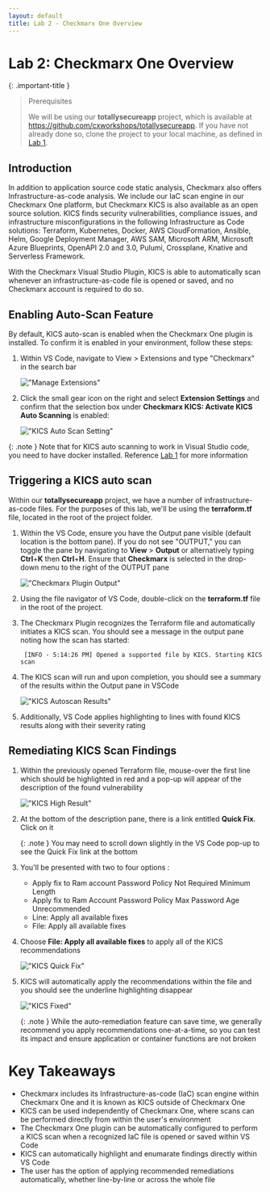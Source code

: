```yaml
---
layout: default
title: Lab 2 - Checkmarx One Overview
---
```


# Lab 2: Checkmarx One Overview

{: .important-title }
> Prerequisites
>
> We will be using our __totallysecureapp__ project, which is available at https://github.com/cxworkshops/totallysecureapp. If you have not already done so, clone the project to your local machine, as defined in [Lab 1](../lab1_setup/).

## Introduction

In addition to application source code static analysis, Checkmarx also offers Infrastructure-as-code analysis. We include our IaC scan engine in our Checkmarx One platform, but Checkmarx KICS is also available as an open source solution. KICS finds security vulnerabilities, compliance issues, and infrastructure misconfigurations in the following Infrastructure as Code solutions: Terraform, Kubernetes, Docker, AWS CloudFormation, Ansible, Helm, Google Deployment Manager, AWS SAM, Microsoft ARM, Microsoft Azure Blueprints, OpenAPI 2.0 and 3.0, Pulumi, Crossplane, Knative and Serverless Framework.

With the Checkmarx Visual Studio Plugin, KICS is able to automatically scan whenever an infrastructure-as-code file is opened or saved, and no Checkmarx account is required to do so.

## Enabling Auto-Scan Feature
By default, KICS auto-scan is enabled when the Checkmarx One plugin is installed.  To confirm it is enabled in your environment, follow these steps:

1. Within VS Code, navigate to View > Extensions and type "Checkmarx" in the search bar

    !["Manage Extensions"](./assets/images/manage_extensions.png "Manage Extensions")

2. Click the small gear icon on the right and select __Extension Settings__ and confirm that the selection box under __Checkmarx KICS: Activate KICS Auto Scanning__ is enabled:

    !["KICS Auto Scan Setting"](./assets/images/kics_autoscan_setting.png "KICS Auto Scan Setting")

{: .note }
Note that for KICS auto scanning to work in Visual Studio code, you need to have docker installed. Reference [Lab 1](../lab1_setup/) for more information

## Triggering a KICS auto scan

Within our __totallysecureapp__ project, we have a number of infrastructure-as-code files.  For the purposes of this lab, we'll be using the __terraform.tf__ file, located in the root of the project folder.

1. Within the VS Code, ensure you have the Output pane visible (default location is the bottom pane).  If you do not see "OUTPUT," you can toggle the pane by navigating to __View__ > __Output__ or alternatively typing __Ctrl__+__K__ then __Ctrl__+__H__. Ensure that __Checkmarx__ is selected in the drop-down menu to the right of the OUTPUT pane

    !["Checkmarx Plugin Output"](./assets/images/checkmarx_plugin_output.png "Checkmarx Plugin Output")

2. Using the file navigator of VS Code, double-click on the __terraform.tf__ file in the root of the project.

3. The Checkmarx Plugin recognizes the Terraform file and automatically initiates a KICS scan.  You should see a message in the output pane noting how the scan has started:

        [INFO - 5:14:26 PM] Opened a supported file by KICS. Starting KICS scan

4.  The KICS scan will run and upon completion, you should see a summary of the results within the Output pane in VSCode

    !["KICS Autoscan Results"](./assets/images/KICS_autoscan_result.png "KICS Autoscan Results")

5.  Additionally, VS Code applies highlighting to lines with found KICS results along with their severity rating


## Remediating KICS Scan Findings

1.  Within the previously opened Terraform file, mouse-over the first line which should be highlighted in red and a pop-up will appear of the description of the found vulnerability

    !["KICS High Result"](./assets/images/kics_result_1.png "KICS High Result")

2.  At the bottom of the description pane, there is a link entitled __Quick Fix__.  Click on it

    {: .note }
    You may need to scroll down slightly in the VS Code pop-up to see the Quick Fix link at the bottom

3. You'll be presented with two to four options :
    - Apply fix to Ram account Password Policy Not Required Minimum Length
    - Apply fix to Ram Account Password Policy Max Password Age Unrecommended
    - Line: Apply all available fixes
    - File: Apply all available fixes


4. Choose __File: Apply all available fixes__ to apply all of the KICS recommendations

    !["KICS Quick Fix"](./assets/images/quick_fix.png "KICS Quick Fix")

5. KICS will automatically apply the recommendations within the file and you should see the underline highlighting disappear

    !["KICS Fixed"](./assets/images/fixed.png "KICS Fixed")

    {: .note }
    While the auto-remediation feature can save time, we generally recommend you apply recommendations one-at-a-time, so you can test its impact and ensure application or container functions are not broken

# Key Takeaways
- Checkmarx includes its Infrastructure-as-code (IaC) scan engine within Checkmarx One and it is known as KICS outside of Checkmarx One
- KICS can be used independently of Checkmarx One, where scans can be performed directly from within the user's environment
- The Checkmarx One plugin can be automatically configured to perform a KICS scan when a recognized IaC file is opened or saved within VS Code
- KICS can automatically highlight and enumarate findings directly within VS Code
- The user has the option of applying recommended remediations automatically, whether line-by-line or across the whole file
